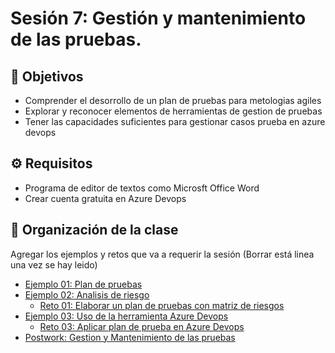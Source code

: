
# Sesión 7: Gestión y mantenimiento de las pruebas.

## :dart: Objetivos

- Comprender el desorrollo de un plan de pruebas para metologias agiles
- Explorar y reconocer elementos de herramientas de gestion de pruebas
- Tener las capacidades suficientes para gestionar casos prueba en azure devops

## ⚙ Requisitos

+ Programa de editor de textos como Microsft Office Word
+ Crear cuenta gratuita en Azure Devops

## 📂 Organización de la clase

Agregar los ejemplos y retos que va a requerir la sesión (Borrar está linea una vez se hay leido)

- [Ejemplo 01:  Plan de pruebas](./Ejemplo-01/README.md)
- [Ejemplo 02: Analisis de riesgo](./Ejemplo-02/README.md)
    - [Reto 01: Elaborar un plan de pruebas con matriz de riesgos](./Reto-01/README.md)
- [Ejemplo 03: Uso de la herramienta Azure Devops](./Ejemplo-02/README.md)
    - [Reto 03: Aplicar plan de prueba en Azure Devops](./Reto-03/README.md)
- [Postwork: Gestion y Mantenimiento de las pruebas](./Postwork/README.md)




